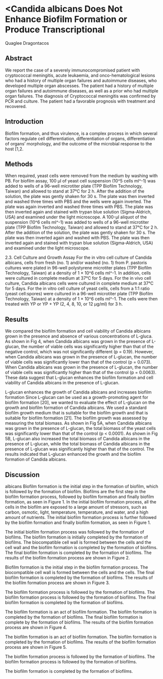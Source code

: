 # <Candida albicans Does Not Enhance Biofilm Formation or Produce Transcriptional
Quaglee Dragontacos


## Abstract
We report the case of a severely immunocompromised patient with cryptococcal meningitis, acute leukaemia, and onco-hematological lesions who had a history of multiple organ failures and autoimmune diseases, who developed multiple organ abscesses. The patient had a history of multiple organ failures and autoimmune diseases, as well as a prior who had multiple organ failures. The diagnosis of Cryptococcal meningitis was confirmed by PCR and culture. The patient had a favorable prognosis with treatment and recovered.


## Introduction

Biofilm formation, and thus virulence, is a complex process in which several factors regulate cell differentiation, differentiation of organs, differentiation of organs’ morphology, and the outcome of the microbial response to the host [1,2.


## Methods
When required, yeast cells were removed from the medium by washing with PB. For biofilm assay, 100 µl of yeast cell suspension (10^5 cells ml^-1) was added to wells of a 96-well microtiter plate (TPP Biofilm Technology, Taiwan) and allowed to stand at 37°C for 2 h. After the addition of the solution, the plate was gently shaken for 30 s. The plate was then inverted and washed three times with PBS and the wells were again inverted. The plate was again inverted and washed three times with PBS. The plate was then inverted again and stained with trypan blue solution (Sigma-Aldrich, USA) and examined under the light microscope. A 100-µl aliquot of the suspension (10^6 cells ml^-1) was added to wells of a 96-well microtiter plate (TPP Biofilm Technology, Taiwan) and allowed to stand at 37°C for 2 h. After the addition of the solution, the plate was gently shaken for 30 s. The plate was then inverted again and washed with PBS. The plate was then inverted again and stained with trypan blue solution (Sigma-Aldrich, USA) and examined under the light microscope.

2.3. Cell Culture and Growth Assay
For the in vitro cell culture of Candida albicans, cells from fresh (no. 1) and/or washed (no. 1) from P. pastoris cultures were plated in 96-well polystyrene microtiter plates (TPP Biofilm Technology, Taiwan) at a density of 1 × 10^6 cells ml^-1. In addition, cells were cultured in complete medium at 37°C for 5 days. For the in vivo cell culture, Candida albicans cells were cultured in complete medium at 37°C for 5 days. For the in vitro cell culture of yeast cells, cells from a 1:1 ratio (yeast cell:spores) were cultured in a 96-well microtiter plate (TPP Biofilm Technology, Taiwan) at a density of 1 × 10^6 cells ml^-1. The cells were then treated with YP or YP + YP (2, 4, 8, 10, or 12 µg/ml) for 3 h.


## Results
We compared the biofilm formation and cell viability of Candida albicans grown in the presence and absence of various concentrations of L-gluca. As shown in Fig 4, when Candida albicans was grown in the presence of L-glucan, the number of viable cells was significantly higher than that of the negative control, which was not significantly different (p = 0.19). However, when Candida albicans was grown in the presence of L-glucan, the number of viable cells was significantly lower than that of the control (p = 0.073). When Candida albicans was grown in the presence of L-glucan, the number of viable cells was significantly higher than that of the control (p = 0.0063). These data suggest that L-glucan enhances the biofilm formation and cell viability of Candida albicans in the presence of L-glucan.

L-glucan enhances the growth of Candida albicans and increases biofilm formation
Since L-glucan can be used as a growth-promoting agent for biofilm formation [20], we wanted to evaluate the effect of L-glucan on the growth and biofilm formation of Candida albicans. We used a standard biofilm growth medium that is suitable for the biofilm growth and that is suitable for biofilm formation [21]. The biofilm growth was assessed by measuring the total biomass. As shown in Fig 5A, when Candida albicans was grown in the presence of L-glucan, the total biomass of the yeast cells was significantly lower than that of the control (p < 0.0001). As shown in Fig 5B, L-glucan also increased the total biomass of Candida albicans in the presence of L-glucan, while the total biomass of Candida albicans in the presence of L-glucan was significantly higher than that of the control. The results indicated that L-glucan enhanced the growth and the biofilm formation of Candida albicans.


## Discussion
albicans
Biofilm formation is the initial step in the formation of biofilm, which is followed by the formation of biofilm. Biofilms are the first step in the biofilm formation process, followed by biofilm formation and finally biofilm formation, as seen in Figure 1. In the initial biofilm formation process, all the cells in the biofilm are exposed to a large amount of stressors, such as carbon, osmotic, light, temperature, temperature, and water, and a high amount of nutrients. The initial biofilm formation process is further followed by the biofilm formation and finally biofilm formation, as seen in Figure 1.

The initial biofilm formation process was followed by the formation of biofilms. The biofilm formation is initially completed by the formation of biofilms. The biocompatible cell wall is formed between the cells and the cell wall and the biofilm formation is completed by the formation of biofilms. The final biofilm formation is completed by the formation of biofilms. The results of the biofilm formation process are shown in Figure 2.

Biofilm formation is the initial step in the biofilm formation process. The biocompatible cell wall is formed between the cells and the cells. The final biofilm formation is completed by the formation of biofilms. The results of the biofilm formation process are shown in Figure 3.

The biofilm formation process is followed by the formation of biofilms. The biofilm formation process is followed by the formation of biofilms. The final biofilm formation is completed by the formation of biofilms.

The biofilm formation is an act of biofilm formation. The biofilm formation is completed by the formation of biofilms. The final biofilm formation is complete by the formation of biofilms. The results of the biofilm formation process are shown in Figure 4.

The biofilm formation is an act of biofilm formation. The biofilm formation is completed by the formation of biofilms. The results of the biofilm formation process are shown in Figure 5.

The biofilm formation process is followed by the formation of biofilms. The biofilm formation process is followed by the formation of biofilms.

The biofilm formation is completed by the formation of biofilms.

